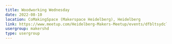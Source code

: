 ```yaml
---
title: Woodworking Wednesday
date: 2022-08-10
location: CoMakingSpace (Makerspace Heidelberg), Heidelberg
link: https://www.meetup.com/Heidelberg-Makers-Meetup/events/dfbltsydclbnb/
usergroup: makershd
type: usergroup
---
```


